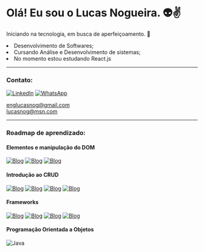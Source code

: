 # Olá! Eu sou o Lucas Nogueira. 👽✌️

Iniciando na tecnologia, em busca de aperfeiçoamento. 🚀
<li> Desenvolvimento de Softwares;
<li> Cursando Análise e Desenvolvimento de sistemas;
<li> No momento estou estudando React.js

<br>
<hr>

### Contato:
[![LinkedIn](https://img.shields.io/badge/LinkedIn-0077B5?style=for-the-badge&logo=linkedin&logoColor=white)](https://www.linkedin.com/in/luc4snog)
[![WhatsApp](https://img.shields.io/badge/WhatsApp-25D366?style=for-the-badge&logo=whatsapp&logoColor=white)](https://wa.me/5562994118103)

englucasnog@gmail.com
<br>
lucasnog@msn.com
<br>
<hr>

### Roadmap de aprendizado:

#### Elementos e manipulação do DOM
[![Blog](https://img.shields.io/badge/HTML-239120?style=for-the-badge&logo=html5&logoColor=white)](https://github.com/lucasnog#)
[![Blog](https://img.shields.io/badge/CSS-239120?&style=for-the-badge&logo=css3&logoColor=white)](https://github.com/lucasnog#)
[![Blog](https://img.shields.io/badge/JavaScript-323330?style=for-the-badge&logo=javascript&logoColor=F7DF1E)](https://github.com/lucasnog#)

#### Introdução ao CRUD

[![Blog](https://img.shields.io/badge/Node.js-43853D?style=for-the-badge&logo=node.js&logoColor=white)](https://github.com/lucasnog#)
[![Blog](https://img.shields.io/badge/TypeScript-007ACC?style=for-the-badge&logo=typescript&logoColor=white)](https://github.com/lucasnog#)
[![Blog](https://img.shields.io/badge/PostgreSQL-316192?style=for-the-badge&logo=postgresql&logoColor=white)](https://github.com/lucasnog#)
[![Blog](https://img.shields.io/badge/MySQL-00000F?style=for-the-badge&logo=mysql&logoColor=white)](https://github.com/lucasnog#)

#### Frameworks

[![Blog](https://img.shields.io/badge/Tailwind_CSS-38B2AC?style=for-the-badge&logo=tailwind-css&logoColor=white)](https://github.com/lucasnog#)
[![Blog](https://img.shields.io/badge/Bootstrap-563D7C?style=for-the-badge&logo=bootstrap&logoColor=white)](https://github.com/lucasnog)
[![Blog](https://img.shields.io/badge/Laravel-FF2D20?style=for-the-badge&logo=laravel&logoColor=white)](https://github.com/lucasnog)
[![Blog](https://img.shields.io/badge/Spring-43853D?style=for-the-badge&logo=spring&logoColor=white)](https://github.com/lucasnog)


#### Programação Orientada a Objetos
![Java](https://img.shields.io/badge/java-%23ED8B00.svg?style=for-the-badge&logo=openjdk&logoColor=white)




